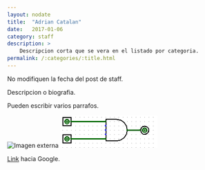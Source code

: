 ```yaml
---
layout: nodate
title:  "Adrian Catalan"
date:   2017-01-06
category: staff
description: >
    Descripcion corta que se vera en el listado por categoria.
permalink: /:categories/:title.html
---
```


No modifiquen la fecha del post de staff.

Descripcion o biografia.

Pueden escribir varios parrafos.

![Imagen externa](http://i.imgur.com/clKyho4.jpg)
![Imagen local](/assets/img/ejemplo/and.gif)

[Link](https://www.google.com) hacia Google.